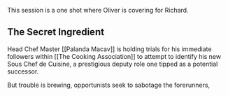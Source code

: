 This session is a one shot where Oliver is covering for Richard.

## The Secret Ingredient

Head Chef Master [[Palanda Macav]] is holding trials for his immediate followers within [[The Cooking Association]] to attempt to identify his new Sous Chef de Cuisine, a prestigious deputy role one tipped as a potential successor.

But trouble is brewing, opportunists seek to sabotage the forerunners, 